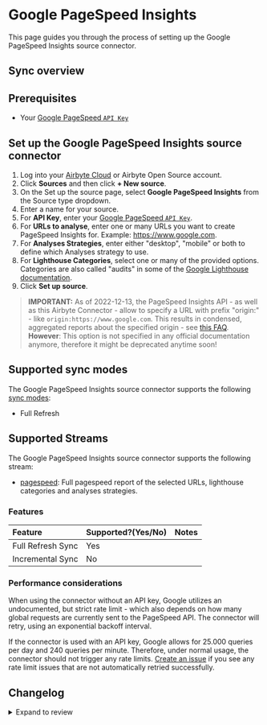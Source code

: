 # Google PageSpeed Insights

This page guides you through the process of setting up the Google PageSpeed Insights source connector.

## Sync overview

## Prerequisites

- Your [Google PageSpeed `API Key`](https://developers.google.com/speed/docs/insights/v5/get-started#APIKey)

## Set up the Google PageSpeed Insights source connector

1. Log into your [Airbyte Cloud](https://cloud.airbyte.com/workspaces) or Airbyte Open Source account.
2. Click **Sources** and then click **+ New source**.
3. On the Set up the source page, select **Google PageSpeed Insights** from the Source type dropdown.
4. Enter a name for your source.
5. For **API Key**, enter your [Google PageSpeed `API Key`](https://developers.google.com/speed/docs/insights/v5/get-started#APIKey).
6. For **URLs to analyse**, enter one or many URLs you want to create PageSpeed Insights for. Example: https://www.google.com.
7. For **Analyses Strategies**, enter either "desktop", "mobile" or both to define which Analyses strategy to use.
8. For **Lighthouse Categories**, select one or many of the provided options. Categories are also called "audits" in some of the [Google Lighthouse documentation](https://developer.chrome.com/docs/lighthouse/overview/).
9. Click **Set up source**.

> **IMPORTANT:** As of 2022-12-13, the PageSpeed Insights API - as well as this Airbyte Connector - allow to specify a URL with prefix "origin:" - like `origin:https://www.google.com`. This results in condensed, aggregated reports about the specified origin - see [this FAQ](https://developers.google.com/speed/docs/insights/faq). **However**: This option is not specified in any official documentation anymore, therefore it might be deprecated anytime soon!

## Supported sync modes

The Google PageSpeed Insights source connector supports the following [sync modes](https://docs.airbyte.com/cloud/core-concepts#connection-sync-modes):

- Full Refresh

## Supported Streams

The Google PageSpeed Insights source connector supports the following stream:

- [pagespeed](https://developers.google.com/speed/docs/insights/v5/get-started#cli): Full pagespeed report of the selected URLs, lighthouse categories and analyses strategies.

### Features

| Feature           | Supported?\(Yes/No\) | Notes |
| :---------------- | :------------------- | :---- |
| Full Refresh Sync | Yes                  |       |
| Incremental Sync  | No                   |       |

### Performance considerations

When using the connector without an API key, Google utilizes an undocumented, but strict rate limit - which also depends on how many global requests are currently sent to the PageSpeed API. The connector will retry, using an exponential backoff interval.

If the connector is used with an API key, Google allows for 25.000 queries per day and 240 queries per minute. Therefore, under normal usage, the connector should not trigger any rate limits.
[Create an issue](https://github.com/airbytehq/airbyte/issues) if you see any rate limit issues that are not automatically retried successfully.

## Changelog

<details>
  <summary>Expand to review</summary>

| Version | Date       | Pull Request                                              | Subject                                                                         |
| :------ | :--------- | :-------------------------------------------------------- | :------------------------------------------------------------------------------ |
| 0.2.16 | 2025-04-05 | [57096](https://github.com/airbytehq/airbyte/pull/57096) | Update dependencies |
| 0.2.15 | 2025-03-29 | [56717](https://github.com/airbytehq/airbyte/pull/56717) | Update dependencies |
| 0.2.14 | 2025-03-22 | [56022](https://github.com/airbytehq/airbyte/pull/56022) | Update dependencies |
| 0.2.13 | 2025-03-08 | [55322](https://github.com/airbytehq/airbyte/pull/55322) | Update dependencies |
| 0.2.12 | 2025-03-01 | [54925](https://github.com/airbytehq/airbyte/pull/54925) | Update dependencies |
| 0.2.11 | 2025-02-22 | [54400](https://github.com/airbytehq/airbyte/pull/54400) | Update dependencies |
| 0.2.10 | 2025-02-15 | [53729](https://github.com/airbytehq/airbyte/pull/53729) | Update dependencies |
| 0.2.9 | 2025-02-08 | [52367](https://github.com/airbytehq/airbyte/pull/52367) | Update dependencies |
| 0.2.8 | 2025-01-18 | [51693](https://github.com/airbytehq/airbyte/pull/51693) | Update dependencies |
| 0.2.7 | 2025-01-11 | [51118](https://github.com/airbytehq/airbyte/pull/51118) | Update dependencies |
| 0.2.6 | 2024-12-28 | [50529](https://github.com/airbytehq/airbyte/pull/50529) | Update dependencies |
| 0.2.5 | 2024-12-21 | [50030](https://github.com/airbytehq/airbyte/pull/50030) | Update dependencies |
| 0.2.4 | 2024-12-14 | [49526](https://github.com/airbytehq/airbyte/pull/49526) | Update dependencies |
| 0.2.3 | 2024-12-12 | [49177](https://github.com/airbytehq/airbyte/pull/49177) | Update dependencies |
| 0.2.2 | 2024-12-11 | [47793](https://github.com/airbytehq/airbyte/pull/47793) | Starting with this version, the Docker image is now rootless. Please note that this and future versions will not be compatible with Airbyte versions earlier than 0.64 |
| 0.2.1 | 2024-08-16 | [44196](https://github.com/airbytehq/airbyte/pull/44196) | Bump source-declarative-manifest version |
| 0.2.0 | 2024-08-15 | [44143](https://github.com/airbytehq/airbyte/pull/44143) | Refactor connector to manifest-only format |
| 0.1.17 | 2024-08-10 | [43617](https://github.com/airbytehq/airbyte/pull/43617) | Update dependencies |
| 0.1.16 | 2024-08-03 | [43130](https://github.com/airbytehq/airbyte/pull/43130) | Update dependencies |
| 0.1.15 | 2024-07-27 | [42770](https://github.com/airbytehq/airbyte/pull/42770) | Update dependencies |
| 0.1.14 | 2024-07-20 | [42319](https://github.com/airbytehq/airbyte/pull/42319) | Update dependencies |
| 0.1.13 | 2024-07-13 | [41706](https://github.com/airbytehq/airbyte/pull/41706) | Update dependencies |
| 0.1.12 | 2024-07-10 | [41591](https://github.com/airbytehq/airbyte/pull/41591) | Update dependencies |
| 0.1.11 | 2024-07-09 | [41155](https://github.com/airbytehq/airbyte/pull/41155) | Update dependencies |
| 0.1.10 | 2024-07-06 | [41011](https://github.com/airbytehq/airbyte/pull/41011) | Update dependencies |
| 0.1.9 | 2024-06-29 | [40439](https://github.com/airbytehq/airbyte/pull/40439) | Update dependencies |
| 0.1.8 | 2024-06-22 | [40104](https://github.com/airbytehq/airbyte/pull/40104) | Update dependencies |
| 0.1.7 | 2024-06-06 | [39272](https://github.com/airbytehq/airbyte/pull/39272) | [autopull] Upgrade base image to v1.2.2 |
| 0.1.6 | 2024-05-21 | [38147](https://github.com/airbytehq/airbyte/pull/38147) | Make compatable with builder |
| 0.1.5 | 2024-04-19 | [37171](https://github.com/airbytehq/airbyte/pull/37171) | Updating to 0.80.0 CDK |
| 0.1.4 | 2024-04-18 | [37171](https://github.com/airbytehq/airbyte/pull/37171) | Manage dependencies with Poetry. |
| 0.1.3 | 2024-04-15 | [37171](https://github.com/airbytehq/airbyte/pull/37171) | Base image migration: remove Dockerfile and use the python-connector-base image |
| 0.1.2 | 2024-04-12 | [37171](https://github.com/airbytehq/airbyte/pull/37171) | schema descriptions |
| 0.1.1   | 2023-05-25 | [#22287](https://github.com/airbytehq/airbyte/pull/22287) | 🐛 Fix URL pattern regex                                                        |
| 0.1.0   | 2022-11-26 | [#19813](https://github.com/airbytehq/airbyte/pull/19813) | 🎉 New Source: Google PageSpeed Insights [low-code CDK]                         |

</details>
